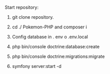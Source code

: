 Start repository:

1. git clone repository.

2. cd ./ Pokemon-PHP and composer i

3. Config database in . env o .env.local

4.  php bin/console doctrine:database:create

5.  php bin/console doctrine:migrations:migrate

6.  symfony server:start -d
